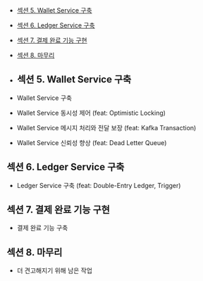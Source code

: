 - [섹션 5. Wallet Service 구축](#섹션-5-wallet-service-구축)
- [섹션 6. Ledger Service 구축](#섹션-6-ledger-service-구축)
- [섹션 7. 결제 완료 기능 구현](#섹션-7-결제-완료-기능-구현)
- [섹션 8. 마무리](#섹션-8-마무리)

- ## 섹션 5. Wallet Service 구축
- Wallet Service 구축
- Wallet Service 동시성 제어 (feat: Optimistic Locking)
- Wallet Service 메시지 처리와 전달 보장 (feat: Kafka Transaction)
- Wallet Service 신뢰성 향상 (feat: Dead Letter Queue)

## 섹션 6. Ledger Service 구축
- Ledger Service 구축 (feat: Double-Entry Ledger, Trigger)

## 섹션 7. 결제 완료 기능 구현
- 결제 완료 기능 구축

## 섹션 8. 마무리
- 더 견고해지기 위해 남은 작업
